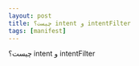 ```yaml
---
layout: post
title: چیست؟ intent و intentFilter
tags: [manifest]
---
```



  چیست؟ intent و intentFilter  
